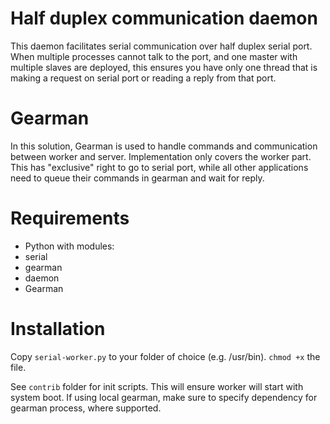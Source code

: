 # Half duplex communication daemon

This daemon facilitates serial communication over half duplex serial port. When multiple processes cannot talk to the port,
and one master with multiple slaves are deployed, this ensures you have only one thread that is making a request on serial
port or reading a reply from that port.

# Gearman

In this solution, Gearman is used to handle commands and communication between worker and server. Implementation only
covers the worker part. This has "exclusive" right to go to serial port, while all other applications need to queue
their commands in gearman and wait for reply.

# Requirements

 - Python with modules:
  - serial
  - gearman
  - daemon
 - Gearman

# Installation

Copy `serial-worker.py` to your folder of choice (e.g. /usr/bin). `chmod +x` the file.

See `contrib` folder for init scripts. This will ensure worker will start with system boot. If using local gearman, make
sure to specify dependency for gearman process, where supported.

